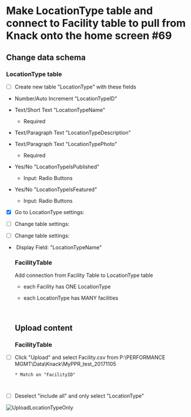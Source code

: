 # Make LocationType table and connect to Facility table to pull from Knack onto the home screen #69

## Change data schema

### LocationType table

- [ ] Create new table "LocationType" with these fields

- Number/Auto Increment "LocationTypeID"

- Text/Short Text "LocationTypeName"
  - Required

- Text/Paragraph Text "LocationTypeDescription"

- Text/Paragraph Text "LocationTypePhoto"

  - Required

- Yes/No "LocationTypeIsPublished"

  - Input: Radio Buttons

- Yes/No "LocationTypeIsFeatured"

  - Input: Radio Buttons

 

- [x] Go to LocationType settings:

- [ ] Change table settings:

- [ ] Change table settings:

* ​	Display Field: "LocationTypeName"
  ### FacilityTable 

  Add connection from Facility Table to LocationType table

  - each Facility has ONE LocationType

  - each LocationType has MANY facilities

    ​

  ## Upload content

  ### FacilityTable 

- [ ] Click "Upload" and select Facility.csv from P:\PERFORMANCE MGMT\Data\Knack\MyPPR_test_20171105

      * Match on "FacilityID" 

      ​

- [ ] Deselect "include all" and only select "LocationType"


![UploadLocationTypeOnly](/images/69/UploadLocationTypeOnly.PNG)



